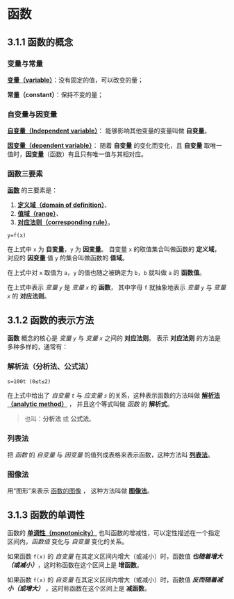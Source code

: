 # 函数

## 3.1.1 函数的概念

### 变量与常量

[**变量（variable）**](https://baike.baidu.com/item/%E5%8F%98%E9%87%8F/5271)：没有固定的值，可以改变的量；

**常量（constant）**：保持不变的量；

### 自变量与因变量

[**自变量（Independent variable）**](https://baike.baidu.com/item/%E8%87%AA%E5%8F%98%E9%87%8F)：
能够影响其他变量的变量叫做 **自变量**。

[**因变量（dependent variable）**](https://baike.baidu.com/item/%E5%9B%A0%E5%8F%98%E9%87%8F/5872908)：
随着 **自变量** 的变化而变化，且 **自变量** 取唯一值时，**因变量**（函数）有且只有唯一值与其相对应。

### 函数三要素

[**函数**](https://baike.baidu.com/item/%E5%87%BD%E6%95%B0/301912) 的三要素是：

1. [**定义域（domain of definition）**](https://baike.baidu.com/item/%E5%AE%9A%E4%B9%89%E5%9F%9F/7879679)、
2. [**值域（range）**](https://baike.baidu.com/item/%E5%80%BC%E5%9F%9F/9707225)、
3. [**对应法则（corresponding rule）**](https://baike.baidu.com/item/%E5%AF%B9%E5%BA%94%E6%B3%95%E5%88%99/6450621)。

`y=f(x)`

在上式中 `x` 为 **自变量**，`y` 为 **因变量**。
自变量 `x` 的取值集合叫做函数的 **定义域**， 对应的 **因变量** 值 `y` 的集合叫做函数的 **值域**。

在上式中对 `x` 取值为 `a`，`y` 的值也随之被确定为 `b`，`b` 就叫做 `a` 的 **函数值**。

在上式中表示 *变量 `y`* 是 *变量 `x`* 的 **函数**，
其中字母 `f` 就抽象地表示 *变量 `y`* 与 *变量 `x`* 的 **对应法则**。

## 3.1.2 函数的表示方法

**函数** 概念的核心是 *变量 `y`* 与 *变量 `x`* 之间的 **对应法则**。
表示 **对应法则** 的方法是多种多样的，通常有：

### 解析法（分析法、公式法）

`s=100t (0≤t≤2)`

在上式中给出了 *自变量 `t`* 与 *应变量 `s`* 的关系，这种表示函数的方法叫做 [**解析法（analytic method）**](https://baike.baidu.com/item/%E8%A7%A3%E6%9E%90%E6%B3%95/650935) ，
并且这个等式叫做 *函数* 的 **解析式**。

> 也叫：**分析法** 或 **公式法**。

### 列表法

把 *函数* 的 *自变量* 与 *因变量* 的值列成表格来表示函数，这种方法叫
[**列表法**](https://baike.baidu.com/item/%E5%88%97%E8%A1%A8%E6%B3%95/12666394)。

### 图像法

用“图形”来表示 [函数的图像](https://baike.baidu.com/item/%E5%87%BD%E6%95%B0%E5%9B%BE%E5%83%8F/514135) ，
这种方法叫做 [**图像法**](https://baike.baidu.com/item/%E5%9B%BE%E8%B1%A1%E6%B3%95/3911543)。

## 3.1.3 函数的单调性

函数的 [**单调性（monotonicity）**](https://baike.baidu.com/item/%E5%8D%95%E8%B0%83%E6%80%A7/6194133)
也叫函数的增减性，可以定性描述在一个指定区间内，*函数值* 变化与 *自变量* 变化的关系。

如果函数 `f(x)` 的 *自变量* 在其定义区间内增大（或减小）时，函数值 ***也随着增大（或减小）***，这时称函数在这个区间上是 **增函数**。

如果函数 `f(x)` 的 *自变量* 在其定义区间内增大（或减小）时，函数值 ***反而随着减小（或增大）*** ，这时称函数在这个区间上是 **减函数**。

